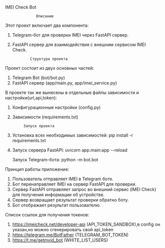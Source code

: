 IMEI Check Bot

                  Описание
Этот проект включает два компонента:
1. Telegram-бот для проверки IMEI через FastAPI сервер.
2. FastAPI сервер для взаимодействия с внешним сервисом IMEI Check.

               Структура проекта
Проект состоит из двух основных частей:
1. Telegram Bot (bot/bot.py)
2. FastAPI сервер (app/main.py, app/imei_service.py)
   
В проекте так же вынесены в отдельные файлы зависимости и настройки(url,api,token):
1. Конфигурационные настройки (config.py)
2. Зависимости (requirements.txt)


            Запуск проекта
1. Установка всех необходимых зависимостей:
    pip install -r requirements.txt

2. Запуск сервера FastAPI:
   uvicorn app.main:app --reload 

   Запуск Telegram-бота:
   python -m bot.bot

Принцип работы приложение:
1. Пользователь отправляет IMEI в Telegram боте.
2. Бот перенаправляет IMEI на сервер FastAPI для проверки.
3. Сервер FastAPI отправляет запрос вo внешний сервис (IMEI Check) для получения информации об устройстве.
4. Сервер возвращает результат проверки обратно боту.
5. Бот отображает результат пользователю.

Список ссылок для получения токенов:
1. https://imeicheck.net/developer-api (API_TOKEN_SANDBOX),в config он указан,но можно сгенерировать свой api_token
2. https://telegram.me/BotFather (TELEGRAM_BOT_TOKEN)
3. https://t.me/getmyid_bot (WHITE_LIST_USERS)
